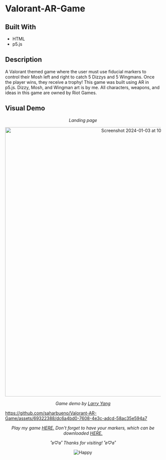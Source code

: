 # Valorant-AR-Game

## Built With
- HTML
- p5.js

## Description

A Valorant themed game where the user must use fiducial markers to control their Mosh left and right to catch 5 Dizzys and 5 Wingmans. Once the player wins, they receive a trophy! This game was built using AR in p5.js. Dizzy, Mosh, and Wingman art is by me. All characters, weapons, and ideas in this game are owned by Riot Games. 

## Visual Demo

<p align="center">
  <i>Landing page</i>
</p>

<p align="center">
  <img width="869" alt="Screenshot 2024-01-03 at 10 34 09 PM" src="https://github.com/saharbueno/Valorant-AR-Game/assets/69322388/cc6725a1-2a8a-498c-9ea4-16b02f3135b0">
</p>

<p align="center">
  <i>Game demo by <a href="https://github.com/larryyang04">Larry Yang</a></i>
</p>

https://github.com/saharbueno/Valorant-AR-Game/assets/69322388/dc6a4bd0-7608-4e3c-adcd-58ac35e594a7

<p align="center">
  <i>Play my game <a href="https://i6.cims.nyu.edu/~sb8249/interactive/assignment6/index.html">HERE.</a> Don't forget to have your markers, which can be downloaded <a href="https://github.com/saharbueno/Valorant-AR-Game/tree/c7e52609268ecf057a581156d974c719b864a03f/valorant-ar-game/marker">HERE.</a></i>
</p>

<p align="center">
  <i>˚ʚ♡ɞ˚ Thanks for visiting! ˚ʚ♡ɞ˚</i>
</p>

<p align="center">
  <img src="https://media.giphy.com/media/sUOkBnwf8157cVGE57/giphy.gif" alt="Happy">
</p>
